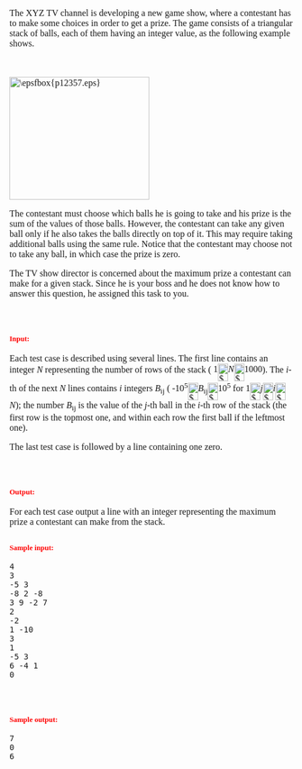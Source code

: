 <pre><br><span style="white-space: normal;"><p style="font-family: 'Times New Roman'; font-size: medium;">The XYZ TV channel is developing a new game show, where a contestant has to make some choices in order to get a prize. The game consists of a triangular stack of balls, each of them having an integer value, as the following example shows.</p>
<p style="font-family: 'Times New Roman'; font-size: medium;">&nbsp;</p>
<div style="font-family: 'Times New Roman'; font-size: medium;"><img src="file://kEcesocZ.png" border="0" alt="\epsfbox{p12357.eps}" width="248" height="218" align="BOTTOM"></div>
<p style="font-family: 'Times New Roman'; font-size: medium;">The contestant must choose which balls he is going to take and his prize is the sum of the values of those balls. However, the contestant can take any given ball only if he also takes the balls directly on top of it. This may require taking additional balls using the same rule. Notice that the contestant may choose not to take any ball, in which case the prize is zero.</p>
<p style="font-family: 'Times New Roman'; font-size: medium;">The TV show director is concerned about the maximum prize a contestant can make for a given stack. Since he is your boss and he does not know how to answer this question, he assigned this task to you.</p>
<p style="font-family: 'Times New Roman'; font-size: medium;">&nbsp;</p>
<h2 style="font-family: 'Times New Roman';"><span style="color: #ff0000; font-size: small;">Input:</span></h2>
<p style="font-family: 'Times New Roman'; font-size: medium;">Each test case is described using several lines. The first line contains an integer&nbsp;<span><em>N</em></span>&nbsp;representing the number of rows of the stack (&nbsp;<span>1<img src="file://0sqMMcFj.png" border="0" alt="$ \le$" width="18" height="31" align="MIDDLE"><em>N</em><img src="file://xL7skOWc.png" border="0" alt="$ \le$" width="18" height="31" align="MIDDLE">1000</span>). The&nbsp;<span><em>i</em></span>-th of the next&nbsp;<span><em>N</em></span>&nbsp;lines contains&nbsp;<span><em>i</em></span>&nbsp;integers&nbsp;<span><em>B</em><sub>ij</sub></span>&nbsp;(&nbsp;<span>-10<sup>5</sup><img src="file://DfrposrF.png" border="0" alt="$ \le$" width="18" height="31" align="MIDDLE"><em>B</em><sub>ij</sub><img src="file://cyEk8Slh.png" border="0" alt="$ \le$" width="18" height="31" align="MIDDLE">10<sup>5</sup></span>&nbsp;for&nbsp;<span>1<img src="file://ljJKeA9W.png" border="0" alt="$ \le$" width="18" height="31" align="MIDDLE"><em>j</em><img src="file://jfeQvNXK.png" border="0" alt="$ \le$" width="18" height="31" align="MIDDLE"><em>i</em><img src="file://SC60GQpY.png" border="0" alt="$ \le$" width="18" height="31" align="MIDDLE"><em>N</em></span>); the number&nbsp;<span><em>B</em><sub>ij</sub></span>&nbsp;is the value of the&nbsp;<span><em>j</em></span>-th ball in the&nbsp;<span><em>i</em></span>-th row of the stack (the first row is the topmost one, and within each row the first ball if the leftmost one).</p>
<p style="font-family: 'Times New Roman'; font-size: medium;">The last test case is followed by a line containing one zero.</p>
<p style="font-family: 'Times New Roman'; font-size: medium;">&nbsp;</p>
<h2 style="font-family: 'Times New Roman';"><span style="color: #ff0000; font-size: small;">Output:</span></h2>
<p style="font-family: 'Times New Roman'; font-size: medium;">For each test case output a line with an integer representing the maximum prize a contestant can make from the stack.</p>
<h2 style="font-family: 'Times New Roman';"><span style="color: #ff0000; font-size: small;">Sample input:</span></h2>
<pre>4
3
-5 3
-8 2 -8
3 9 -2 7
2
-2
1 -10
3
1
-5 3
6 -4 1
0
</pre>
<p style="font-family: 'Times New Roman'; font-size: medium;">&nbsp;</p>
<h2 style="font-family: 'Times New Roman';"><span style="color: #ff0000; font-size: small;">Sample output:</span></h2>
<pre>7
0
6</pre>
</span></pre>